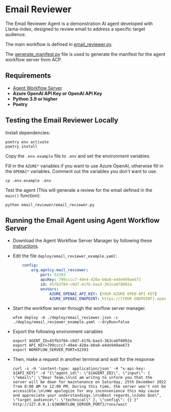 # Email Reviewer

The Email Reviewer Agent is a demonstration AI agent developed with Llama-index, designed to review email to address a specific target audience.

The main workflow is defined in [email_reviewer.py](email_reviewer/email_reviewer.py).

The [generate_manifest.py](email_reviewer/generate_manifest.py) file is used to generate the manifest for the agent workflow server from ACP.

## Requirements

- [Agent Workflow Server](https://docs.agntcy.org/pages/agws/workflow_server_manager.html#installation)
- **Azure OpenAI API Key or OpenAI API Key**
- **Python 3.9 or higher**
- **Poetry**

## Testing the Email Reviewer Locally

Install dependencies:

```
poetry env activate
poetry install
```

Copy the `.env.example` file to `.env` and set the environment variables.

Fill in the `AZURE*` variables if you want to use Azure OpenAI, otherwise fill in the `OPENAI*` variables. Comment out the variables you don't want to use.

```
cp .env.example .env
```

Test the agent (This will generate a review for the email defined in the `main()` function):

```
python email_reviewer/email_reviewer.py
```

## Running the Email Agent using Agent Workflow Server

* Download the Agent Workflow Server Manager by following these [instructions](https://docs.agntcy.org/pages/agws/workflow_server_manager.html#installation).
* Edit the file `deploy/email_reviewer_example.yaml`:
    ```yaml
        config:
            org.agntcy.mail_reviewer:
                port: 52393
                apiKey: 799cccc7-49e4-420a-b0a8-e4de949ae673
                id: 45fb3f84-c0d7-41fb-bae3-363ca8f8092a
                envVars:
                    AZURE_OPENAI_API_KEY: [YOUR AZURE OPEN API KEY]
                    AZURE_OPENAI_ENDPOINT: https://[YOUR ENDPOINT].openai.azure.com
    ```
* Start the workflow server through the worflow server manager.
    ```
    wfsm deploy -m ./deploy/email_reviewer.json -c ./deploy/email_reviewer_example.yaml --dryRun=false
    ```
    
* Export the following environment variables
    ```
    export AGENT_ID=45fb3f84-c0d7-41fb-bae3-363ca8f8092a
    export API_KEY=799cccc7-49e4-420a-b0a8-e4de949ae673
    export WORKFLOW_SERVER_PORT=52393
    ```

* Then, make a request in another terminal and wait for the response
    ```
    curl -s -H 'content-type: application/json' -H "x-api-key: ${API_KEY}" -d "{\"agent_id\": \"${AGENT_ID}\", \"input\": { \"email\": \"Dear Team,\n\nI am writng to inform you that the server will be down for maintenance on Saturday, 25th December 2022 from 8:00 AM to 12:00 PM. During this time, the server won't not be accessible.\n\nWe apologize for any inconvenience this may cause and appreciate your understandings.\n\nBest regards,\nJohn Doe\", \"target_audience\": \"technical\" }, \"config\": {} }" http://127.0.0.1:${WORKFLOW_SERVER_PORT}/runs/wait
    ```
